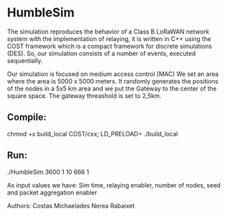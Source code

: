 # HumbleSim
The simulation reproduces the behavior of a Class B LoRaWAN network system with the implementation of relaying, it is written in C++ using the COST framework which is a compact framework for discrete simulations (DES). So, our simulation consists of a number of events, executed sequentially. 

Our simulation is focused on medium access control (MAC) We set an area where the area is 5000 x 5000 meters. It randomly generates the positions of the nodes in a 5x5 km area and we put the Gateway to the center of the square space. The gateway threashold is set to 2,5km.

## Compile: 
  chmod +x build_local COST/cxx; LD_PRELOAD= ./build_local

## Run:
  ./HumbleSim 3600 1 10 666 1
  
  As input values we have: Sim time, relaying enabler, number of nodes, seed and packet aggregation enabler

Authors:
  Costas Michaelades
  Nerea Rabaixet
